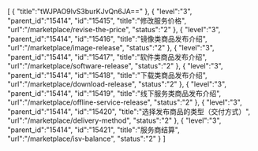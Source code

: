 [
	{
		"title":"tWJPAO9lvS3burKJvQn6JA=="
	},
	{
		"level":"3",
		"parent_id":"15414",
		"id":"15415",
		"title":"修改服务价格",
		"url":"/marketplace/revise-the-price",
		"status":"2"
	},
	{
		"level":"3",
		"parent_id":"15414",
		"id":"15416",
		"title":"镜像类商品发布介绍",
		"url":"/marketplace/image-release",
		"status":"2"
	},
	{
		"level":"3",
		"parent_id":"15414",
		"id":"15417",
		"title":"软件类商品发布介绍",
		"url":"/marketplace/software-release",
		"status":"2"
	},
	{
		"level":"3",
		"parent_id":"15414",
		"id":"15418",
		"title":"下载类商品发布介绍",
		"url":"/marketplace/download-release",
		"status":"2"
	},
	{
		"level":"3",
		"parent_id":"15414",
		"id":"15419",
		"title":"线下服务类商品发布介绍",
		"url":"/marketplace/offline-service-release",
		"status":"2"
	},
	{
		"level":"3",
		"parent_id":"15414",
		"id":"15420",
		"title":"选择发布商品的类型（交付方式）",
		"url":"/marketplace/delivery-method",
		"status":"2"
	},
	{
		"level":"3",
		"parent_id":"15414",
		"id":"15421",
		"title":"服务商结算",
		"url":"/marketplace/isv-balance",
		"status":"2"
	}
]